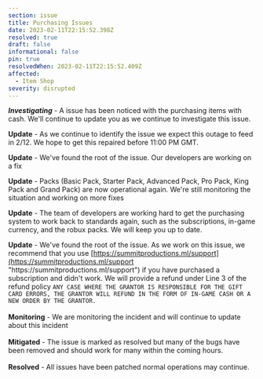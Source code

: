 ```yaml
---
section: issue
title: Purchasing Issues
date: 2023-02-11T22:15:52.398Z
resolved: true
draft: false
informational: false
pin: true
resolvedWhen: 2023-02-11T22:15:52.409Z
affected:
  - Item Shop
severity: disrupted
---
```

***Investigating*** - A issue has been noticed with the purchasing items with cash. We'll continue to update you as we continue to investigate this issue.

**Update** - As we continue to identify the issue we expect this outage to feed in 2/12. We hope to get this repaired before 11:00 PM GMT.

**Update** - We've found the root of the issue. Our developers are working on a fix

**Update** - Packs (Basic Pack, Starter Pack, Advanced Pack, Pro Pack, King Pack and Grand Pack) are now operational again. We're still monitoring the situation and working on more fixes

**Update** - The team of developers are working hard to get the purchasing system to work back to standards again, such as the subscriptions, in-game currency, and the robux packs. We will keep you up to date.

**Update** - We've found the root of the issue. As we work on this issue, we recommend that you use [https://summitproductions.ml/support](https://summitproductions.ml/support "https\://summitproductions.ml/support") if you have purchased a subscription and didn't work. We will provide a refund under Line 3 of the refund policy `ANY CASE WHERE THE GRANTOR IS RESPONSIBLE FOR THE GIFT CARD ERRORS, THE GRANTOR WILL REFUND IN THE FORM OF IN-GAME CASH OR A NEW ORDER BY THE GRANTOR.`\
\
**M﻿onitoring** - We are monitoring the incident and will continue to update about this incident\
\
**M﻿itigated** - The issue is marked as resolved but many of the bugs have been removed and should work for many within the coming hours.\
\
**R﻿esolved** - All issues have been patched normal operations may continue.